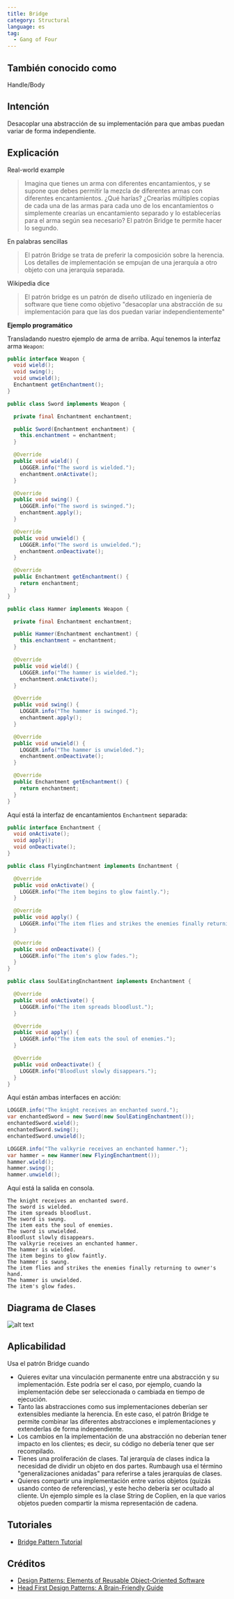 ```yaml
---
title: Bridge
category: Structural
language: es
tag:
  - Gang of Four
---
```


## También conocido como

Handle/Body

## Intención

Desacoplar una abstracción de su implementación para que ambas puedan variar de forma independiente.

## Explicación

Real-world example

> Imagina que tienes un arma con diferentes encantamientos, y se supone que debes permitir la mezcla de diferentes armas
> con diferentes encantamientos. ¿Qué harías? ¿Crearías múltiples copias de cada una de las armas para cada uno de los
> encantamientos o simplemente crearías un encantamiento separado y lo establecerías para el arma según sea necesario?
> El
> patrón Bridge te permite hacer lo segundo.

En palabras sencillas

> El patrón Bridge se trata de preferir la composición sobre la herencia. Los detalles de implementación se empujan de
> una jerarquía a otro objeto con una jerarquía separada.

Wikipedia dice

> El patrón bridge es un patrón de diseño utilizado en ingeniería de software que tiene como objetivo "desacoplar una
> abstracción de su implementación para que las dos puedan variar independientemente"

**Ejemplo programático**

Transladando nuestro ejemplo de arma de arriba. Aquí tenemos la interfaz arma `Weapon`:

```java
public interface Weapon {
  void wield();
  void swing();
  void unwield();
  Enchantment getEnchantment();
}

public class Sword implements Weapon {

  private final Enchantment enchantment;

  public Sword(Enchantment enchantment) {
    this.enchantment = enchantment;
  }

  @Override
  public void wield() {
    LOGGER.info("The sword is wielded.");
    enchantment.onActivate();
  }

  @Override
  public void swing() {
    LOGGER.info("The sword is swinged.");
    enchantment.apply();
  }

  @Override
  public void unwield() {
    LOGGER.info("The sword is unwielded.");
    enchantment.onDeactivate();
  }

  @Override
  public Enchantment getEnchantment() {
    return enchantment;
  }
}

public class Hammer implements Weapon {

  private final Enchantment enchantment;

  public Hammer(Enchantment enchantment) {
    this.enchantment = enchantment;
  }

  @Override
  public void wield() {
    LOGGER.info("The hammer is wielded.");
    enchantment.onActivate();
  }

  @Override
  public void swing() {
    LOGGER.info("The hammer is swinged.");
    enchantment.apply();
  }

  @Override
  public void unwield() {
    LOGGER.info("The hammer is unwielded.");
    enchantment.onDeactivate();
  }

  @Override
  public Enchantment getEnchantment() {
    return enchantment;
  }
}
```

Aquí está la interfaz de encantamientos `Enchantment` separada:

```java
public interface Enchantment {
  void onActivate();
  void apply();
  void onDeactivate();
}

public class FlyingEnchantment implements Enchantment {

  @Override
  public void onActivate() {
    LOGGER.info("The item begins to glow faintly.");
  }

  @Override
  public void apply() {
    LOGGER.info("The item flies and strikes the enemies finally returning to owner's hand.");
  }

  @Override
  public void onDeactivate() {
    LOGGER.info("The item's glow fades.");
  }
}

public class SoulEatingEnchantment implements Enchantment {

  @Override
  public void onActivate() {
    LOGGER.info("The item spreads bloodlust.");
  }

  @Override
  public void apply() {
    LOGGER.info("The item eats the soul of enemies.");
  }

  @Override
  public void onDeactivate() {
    LOGGER.info("Bloodlust slowly disappears.");
  }
}
```

Aquí están ambas interfaces en acción:

```java
LOGGER.info("The knight receives an enchanted sword.");
var enchantedSword = new Sword(new SoulEatingEnchantment());
enchantedSword.wield();
enchantedSword.swing();
enchantedSword.unwield();

LOGGER.info("The valkyrie receives an enchanted hammer.");
var hammer = new Hammer(new FlyingEnchantment());
hammer.wield();
hammer.swing();
hammer.unwield();
```

Aquí está la salida en consola.

```
The knight receives an enchanted sword.
The sword is wielded.
The item spreads bloodlust.
The sword is swung.
The item eats the soul of enemies.
The sword is unwielded.
Bloodlust slowly disappears.
The valkyrie receives an enchanted hammer.
The hammer is wielded.
The item begins to glow faintly.
The hammer is swung.
The item flies and strikes the enemies finally returning to owner's hand.
The hammer is unwielded.
The item's glow fades.
```

## Diagrama de Clases

![alt text](./etc/bridge.urm.png "Bridge diagrama de clases")

## Aplicabilidad

Usa el patrón Bridge cuando

* Quieres evitar una vinculación permanente entre una abstracción y su implementación. Este podría ser el caso, por
  ejemplo, cuando la implementación debe ser seleccionada o cambiada en tiempo de ejecución.
* Tanto las abstracciones como sus implementaciones deberían ser extensibles mediante la herencia. En este caso, el
  patrón Bridge te permite combinar las diferentes abstracciones e implementaciones y extenderlas de forma
  independiente.
* Los cambios en la implementación de una abstracción no deberían tener impacto en los clientes; es decir, su código no
  debería tener que ser recompilado.
* Tienes una proliferación de clases. Tal jerarquía de clases indica la necesidad de dividir un objeto en dos partes.
  Rumbaugh usa el término "generalizaciones anidadas" para referirse a tales jerarquías de clases.
* Quieres compartir una implementación entre varios objetos (quizás usando conteo de referencias), y este hecho debería
  ser ocultado al cliente. Un ejemplo simple es la clase String de Coplien, en la que varios objetos pueden compartir la
  misma representación de cadena.

## Tutoriales

* [Bridge Pattern Tutorial](https://www.journaldev.com/1491/bridge-design-pattern-java)

## Créditos

* [Design Patterns: Elements of Reusable Object-Oriented Software](https://www.amazon.com/gp/product/0201633612/ref=as_li_tl?ie=UTF8&camp=1789&creative=9325&creativeASIN=0201633612&linkCode=as2&tag=javadesignpat-20&linkId=675d49790ce11db99d90bde47f1aeb59)
* [Head First Design Patterns: A Brain-Friendly Guide](https://www.amazon.com/gp/product/0596007124/ref=as_li_tl?ie=UTF8&camp=1789&creative=9325&creativeASIN=0596007124&linkCode=as2&tag=javadesignpat-20&linkId=6b8b6eea86021af6c8e3cd3fc382cb5b)